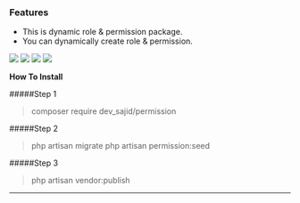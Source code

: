 ### Features

- This is dynamic role & permission package.
- You can dynamically create role & permission.



![](https://img.shields.io/github/issues/dev-sajid007/permission-pack) ![](https://img.shields.io/github/forks/dev-sajid007/permission-pack) ![](https://img.shields.io/github/stars/dev-sajid007/permission-pack) ![](https://img.shields.io/github/tag/dev-sajid007/permission-pack)


**How To Install**

#####Step 1

>  composer require dev_sajid/permission

#####Step 2

> php artisan migrate
> php artisan permission:seed

#####Step 3

> php artisan vendor:publish


                
----
